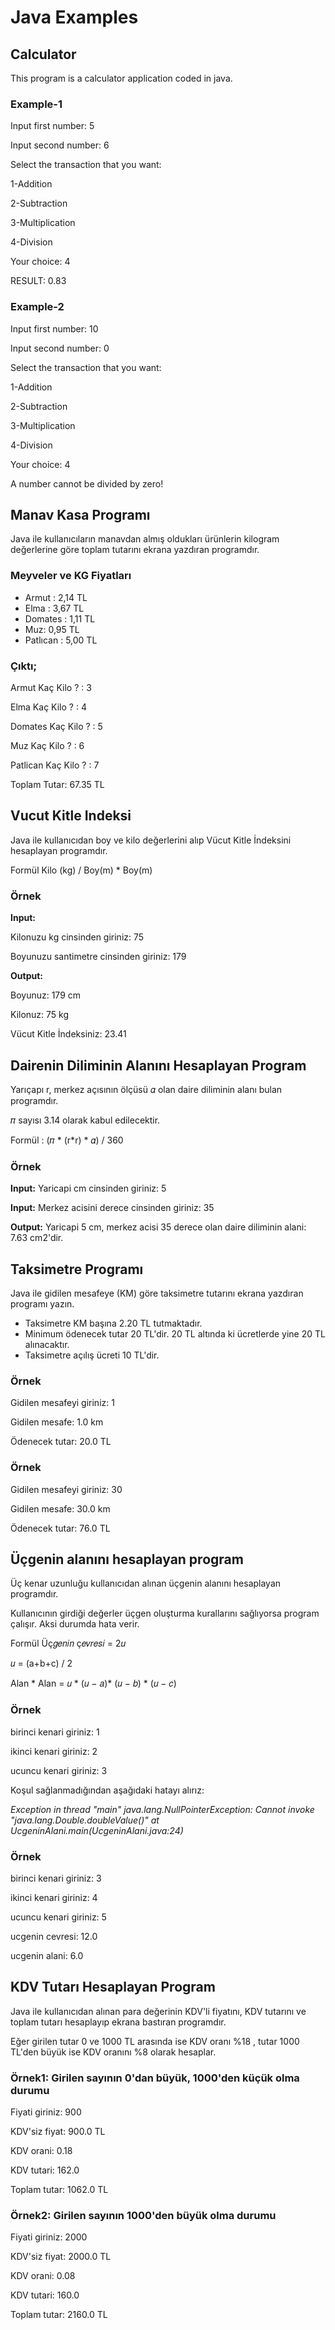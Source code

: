 # Java Examples

## Calculator

This program is a calculator application coded in java.

### Example-1
Input first number: 5

Input second number: 6

Select the transaction that you want:

1-Addition

2-Subtraction

3-Multiplication

4-Division

Your choice: 4

RESULT: 0.83

### Example-2
Input first number: 10

Input second number: 0

Select the transaction that you want:

1-Addition

2-Subtraction

3-Multiplication

4-Division

Your choice: 4

A number cannot be divided by zero!

## Manav Kasa Programı

Java ile kullanıcıların manavdan almış oldukları ürünlerin kilogram değerlerine göre toplam tutarını ekrana yazdıran programdır.

### Meyveler ve KG Fiyatları

- Armut : 2,14 TL
- Elma : 3,67 TL
- Domates : 1,11 TL
- Muz: 0,95 TL
- Patlıcan : 5,00 TL

### Çıktı;

Armut Kaç Kilo ? : 3

Elma Kaç Kilo ? : 4

Domates Kaç Kilo ? : 5

Muz Kaç Kilo ? : 6

Patlican Kaç Kilo ? : 7

Toplam Tutar: 67.35 TL

## Vucut Kitle Indeksi

Java ile kullanıcıdan boy ve kilo değerlerini alıp Vücut Kitle İndeksini hesaplayan programdır.

Formül
Kilo (kg) / Boy(m) * Boy(m)

### Örnek

**Input:**

Kilonuzu kg cinsinden giriniz: 75

Boyunuzu santimetre cinsinden giriniz: 179

**Output:**

Boyunuz: 179 cm

Kilonuz: 75 kg

Vücut Kitle İndeksiniz: 23.41

## Dairenin Diliminin Alanını Hesaplayan Program

Yarıçapı r, merkez açısının ölçüsü 𝛼 olan daire diliminin alanı bulan programdır.

𝜋 sayısı 3.14 olarak kabul edilecektir.

Formül : (𝜋 * (r*r) * 𝛼) / 360

### Örnek

**Input:** Yaricapi cm cinsinden giriniz: 5

**Input:** Merkez acisini derece cinsinden giriniz: 35

**Output:** Yaricapi 5 cm, merkez acisi 35 derece olan daire diliminin alani: 7.63 cm2'dir.

## Taksimetre Programı
Java ile gidilen mesafeye (KM) göre taksimetre tutarını ekrana yazdıran programı yazın.

- Taksimetre KM başına 2.20 TL tutmaktadır.
- Minimum ödenecek tutar 20 TL'dir. 20 TL altında ki ücretlerde yine 20 TL alınacaktır.
- Taksimetre açılış ücreti 10 TL'dir.

### Örnek

Gidilen mesafeyi giriniz: 1

Gidilen mesafe: 1.0 km

Ödenecek tutar: 20.0 TL

### Örnek

Gidilen mesafeyi giriniz: 30

Gidilen mesafe: 30.0 km

Ödenecek tutar: 76.0 TL

## Üçgenin alanını hesaplayan program
Üç kenar uzunluğu kullanıcıdan alınan üçgenin alanını hesaplayan programdır.

Kullanıcının girdiği değerler üçgen oluşturma kurallarını sağlıyorsa program çalışır. Aksi durumda hata verir.

Formül
Üç𝑔𝑒𝑛𝑖𝑛 ç𝑒𝑣𝑟𝑒𝑠𝑖 = 2𝑢

𝑢 = (a+b+c) / 2

Alan * Alan = 𝑢 * (𝑢 − 𝑎)* (𝑢 − 𝑏) * (𝑢 − 𝑐)

### Örnek

birinci kenari giriniz: 1

ikinci kenari giriniz: 2

ucuncu kenari giriniz: 3

Koşul sağlanmadığından aşağıdaki hatayı alırız:

*Exception in thread "main" java.lang.NullPointerException: Cannot invoke "java.lang.Double.doubleValue()"
at UcgeninAlani.main(UcgeninAlani.java:24)*

### Örnek

birinci kenari giriniz: 3

ikinci kenari giriniz: 4

ucuncu kenari giriniz: 5

ucgenin cevresi: 12.0

ucgenin alani: 6.0

## KDV Tutarı Hesaplayan Program
Java ile kullanıcıdan alınan para değerinin KDV'li fiyatını, KDV tutarını ve toplam tutarı hesaplayıp ekrana bastıran programdır.

Eğer girilen tutar 0 ve 1000 TL arasında ise KDV oranı %18 , tutar 1000 TL'den büyük ise KDV oranını %8 olarak hesaplar.

### Örnek1: Girilen sayının 0'dan büyük, 1000'den küçük olma durumu

Fiyati giriniz: 900

KDV'siz fiyat: 900.0 TL

KDV orani: 0.18

KDV tutari: 162.0

Toplam tutar: 1062.0 TL


### Örnek2: Girilen sayının 1000'den büyük olma durumu

Fiyati giriniz: 2000

KDV'siz fiyat: 2000.0 TL

KDV orani: 0.08

KDV tutari: 160.0

Toplam tutar: 2160.0 TL



